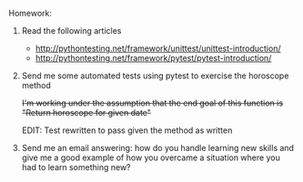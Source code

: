 Homework:

1. Read the following articles

    * http://pythontesting.net/framework/unittest/unittest-introduction/
    * http://pythontesting.net/framework/pytest/pytest-introduction/

2. Send me some automated tests using pytest to exercise the horoscope method

	~~I'm working under the assumption that the end goal of this function is
	"Return horoscope for given date"~~

	EDIT: Test rewritten to pass given the method as written

3. Send me an email answering: how do you handle learning new skills and give me a good example of how you overcame a situation where you had to learn something new?